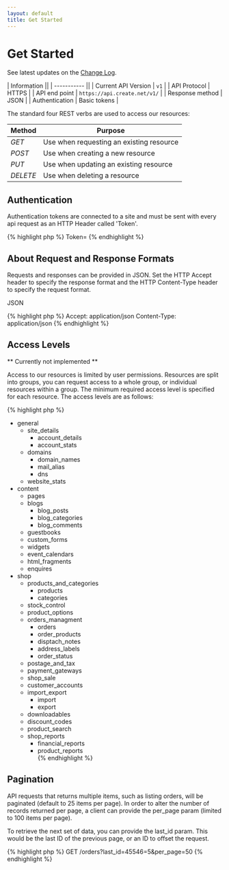 ```yaml
---
layout: default
title: Get Started
---
```


# Get Started

See latest updates on the [Change Log](/API-Documentation/change-log.html).

| Information ||
| ----------- ||
| Current API Version | `v1` |
| API Protocol | HTTPS | 
| API end point | `https://api.create.net/v1/` |
| Response method | JSON |
| Authentication | Basic tokens |


The standard four REST verbs are used to access our resources:

| Method   | Purpose |
| -------- | ------- |
| *GET*    | Use when requesting an existing resource |
| *POST*   | Use when creating a new resource |
| *PUT*    | Use when updating an existing resource |
| *DELETE* | Use when deleting a resource |


## Authentication

Authentication tokens are connected to a site and must be sent with every api request as an HTTP Header called 'Token'.

{% highlight php %}
Token=<mytokengoeshere>
{% endhighlight %}

## About Request and Response Formats

Requests and responses can be provided in JSON. Set the HTTP Accept header to specify the response format and the HTTP Content-Type header to specify the request format.

JSON 

{% highlight php %}
Accept: application/json
Content-Type: application/json
{% endhighlight %}

## Access Levels

** Currently not implemented ** 

Access to our resources is limited by user permissions. Resources are split into groups, you can request access to a whole group, or individual resources within a group. The minimum required access level is specified for each resource. The access levels are as follows:

{% highlight php %}
- general
	- site_details
		- account_details
		- account_stats  
	- domains
		- domain_names
		- mail_alias
		- dns
	- website_stats  
- content  
	- pages
	- blogs
		- blog_posts
		- blog_categories
		- blog_comments
	- guestbooks
	- custom_forms  
	- widgets  
	- event_calendars  
	- html_fragments  
	- enquires  
- shop
	- products_and_categories  
		- products  
		- categories  
	- stock_control  
	- product_options  
	- orders_managment  
		- orders  
		- order_products
		- disptach_notes  
		- address_labels  
		- order_status  
	- postage_and_tax  
	- payment_gateways  
	- shop_sale  
	- customer_accounts  
	- import_export  
		- import  
		- export  
	- downloadables  
	- discount_codes  
	- product_search  
	- shop_reports
		- financial_reports  
		- product_reports  
{% endhighlight %}

## Pagination

API requests that returns multiple items, such as listing orders, will be paginated (default to 25 items per page). In order to alter the number of records returned per page, a client can provide the per_page param (limited to 100 items per page). 

To retrieve the next set of data, you can provide the last_id param. This would be the last ID of the previous page, or an ID to offset the request.

{% highlight php %}
GET		/orders?last_id=45546=5&per_page=50
{% endhighlight %}